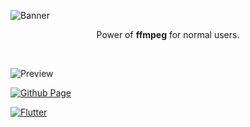 ![Banner](https://user-images.githubusercontent.com/47299190/173126384-a05b7f9f-0ab8-4c33-87ce-dabbeeaa2681.png)

<p align="center">Power of <strong>ffmpeg</strong> for normal users.</p></br>

![Preview](https://user-images.githubusercontent.com/47299190/173125771-6df15bc1-102e-4658-8afb-b07be7707bfd.png)

[![Github Page](https://github.com/aswinmurali-io/osumffmpeg/actions/workflows/pages/pages-build-deployment/badge.svg)](https://github.com/aswinmurali-io/osumffmpeg/actions/workflows/pages/pages-build-deployment)

[![Flutter](https://github.com/aswinmurali-io/osumffmpeg/actions/workflows/flutter.yml/badge.svg)](https://github.com/aswinmurali-io/osumffmpeg/actions/workflows/flutter.yml)
